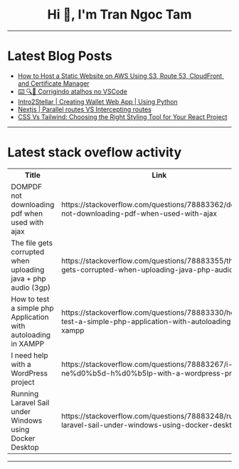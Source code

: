 <h1 align="center">Hi 👋, I'm Tran Ngoc Tam</h1>

---

# Latest Blog Posts 
<!-- BLOG-POST-LIST:START -->
- [How to Host a Static Website on AWS Using S3, Route 53, CloudFront, and Certificate Manager](https://dev.to/jaideep247/how-to-host-a-static-website-on-aws-using-s3-route-53-cloudfront-and-certificate-manager-13p8)
- [⌨️ 🔍🐛 Corrigindo atalhos no VSCode](https://dev.to/maiquitome/corrigindo-atalhos-no-vscode-4fo7)
- [Intro2Stellar | Creating Wallet Web App | Using Python](https://dev.to/arnav_mehta__/intro2stellar-creating-wallet-web-app-using-python-34dg)
- [Nextjs | Parallel routes VS Intercepting routes](https://dev.to/patrick_web/nextjs-parallel-routing-vs-intercepting-routing-1422)
- [CSS Vs Tailwind: Choosing the Right Styling Tool for Your React Project](https://dev.to/michaelanazodo1/css-vs-tailwind-choosing-the-right-styling-tool-for-your-react-project-4jah)
<!-- BLOG-POST-LIST:END -->

---

# Latest stack oveflow activity
<table>
  <tr><th>Title</th><th>Link</th></tr>
  <!-- STACKOVERFLOW:START --><tr><td>DOMPDF not downloading pdf when used with ajax</td><td>https://stackoverflow.com/questions/78883362/dompdf-not-downloading-pdf-when-used-with-ajax</td></tr><tr><td>The file gets corrupted when uploading java + php audio &lpar;3gp&rpar;</td><td>https://stackoverflow.com/questions/78883355/the-file-gets-corrupted-when-uploading-java-php-audio-3gp</td></tr><tr><td>How to test a simple php Application with autoloading in XAMPP</td><td>https://stackoverflow.com/questions/78883330/how-to-test-a-simple-php-application-with-autoloading-in-xampp</td></tr><tr><td>I neеd hеlp with a WordPress project</td><td>https://stackoverflow.com/questions/78883267/i-ne%d0%b5d-h%d0%b5lp-with-a-wordpress-project</td></tr><tr><td>Running Laravel Sail under Windows using Docker Desktop</td><td>https://stackoverflow.com/questions/78883248/running-laravel-sail-under-windows-using-docker-desktop</td></tr><!-- STACKOVERFLOW:END -->
</table>

---


